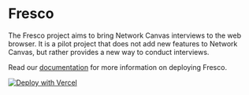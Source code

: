 # Fresco

The Fresco project aims to bring Network Canvas interviews to the web browser. It is a pilot project that does not
add new features to Network Canvas, but rather provides a new way to conduct interviews.

Read our [documentation](https://documentation.networkcanvas.com/en/fresco) for more information on deploying Fresco.

[![Deploy with Vercel](https://vercel.com/button)](https://vercel.com/new/clone?repository-url=https%3A%2F%2Fgithub.com%2Fcomplexdatacollective%2Ffresco%2Ftree%2Fmain&project-name=fresco&repository-name=fresco&demo-title=Network%20Canvas%20Fresco&demo-description=The%20Fresco%20project%20brings%20Network%20Canvas%20interviews%20to%20the%20web%20browser.%20See%20the%20Network%20Canvas%20project%20documentation%20website%20for%20more%20information.&demo-url=https%3A%2F%2Ffresco-sandbox.networkcanvas.com%2F&demo-image=https%3A%2F%2Fdocumentation.networkcanvas.com%2Fassets%2Fimg%2Ffresco-images%2Ffeatures%2Fdashboard.png&stores=%5B%7B"type"%3A"postgres"%7D%5D&env=UPLOADTHING_SECRET,UPLOADTHING_APP_ID&envDescription=The%20Uploadthing%20secret%20key%20and%20app%20ID%20let%20Fresco%20securely%20communicate%20with%20your%20data%20storage%20bucket.&envLink=https%3A%2F%2Fuploadthing.com%2Fdashboard%2F)
